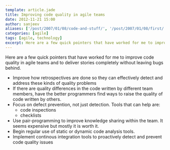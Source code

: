 ```yaml
---
template: article.jade
title: Improving code quality in agile teams
date: 2012-11-21 15:00
author: sanjeev
aliases: ['/post/2007/01/08/code-and-stuff/', '/post/2007/01/08/first/', '/post/2008/01/08/first']
categories: [agile]
tags: [agile, technology]
excerpt: Here are a few quick pointers that have worked for me to improve code quality in agile teams and to deliver stories completely without leaving bugs behind
---
```


Here are a few quick pointers that have worked for me to improve code quality in agile teams and to deliver stories completely without leaving bugs behind.

* Improve how retrospectives are done so they can effectively detect and address these kinds of quality problems
* If there are quality differences in the code written by different team members, have the better programmers find ways to raise the quality of code written by others.
* Focus on defect prevention, not just detection. Tools that can help are:
	* code inspections
	* checklists
* Use pair-programming to improve knowledge sharing within the team. It seems expensive but mostly it is worth it.
* Begin regular use of static or dynamic code analysis tools.
* Implement continous integration tools to proactively detect and prevent code quality issues

